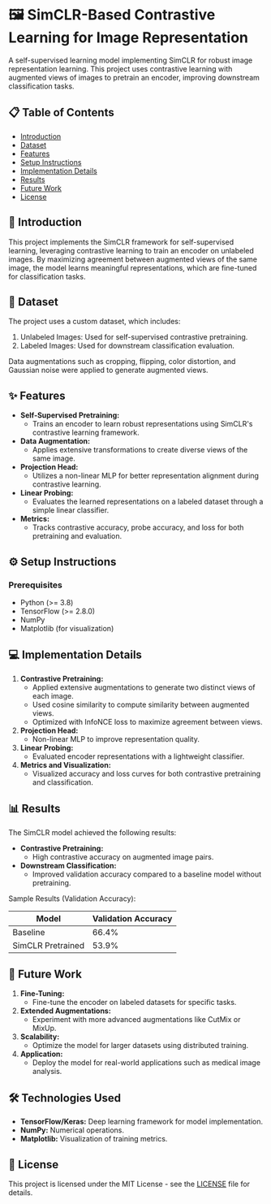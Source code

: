 # 🖼️ SimCLR-Based Contrastive Learning for Image Representation

A self-supervised learning model implementing SimCLR for robust image representation learning. This project uses contrastive learning with augmented views of images to pretrain an encoder, improving downstream classification tasks.

## 📋 Table of Contents

- [Introduction](#introduction)
- [Dataset](#dataset)
- [Features](#features)
- [Setup Instructions](#setup-instructions)
- [Implementation Details](#implementation-details)
- [Results](#results)
- [Future Work](#future-work)
- [License](#license)

## 📖 Introduction

This project implements the SimCLR framework for self-supervised learning, leveraging contrastive learning to train an encoder on unlabeled images. By maximizing agreement between augmented views of the same image, the model learns meaningful representations, which are fine-tuned for classification tasks.

## 📁 Dataset

The project uses a custom dataset, which includes:

1. Unlabeled Images: Used for self-supervised contrastive pretraining.
2. Labeled Images: Used for downstream classification evaluation.

Data augmentations such as cropping, flipping, color distortion, and Gaussian noise were applied to generate augmented views.

## ✨ Features

- **Self-Supervised Pretraining:**
  - Trains an encoder to learn robust representations using SimCLR's contrastive learning framework.
- **Data Augmentation:**
  - Applies extensive transformations to create diverse views of the same image.
- **Projection Head:**
  - Utilizes a non-linear MLP for better representation alignment during contrastive learning.
- **Linear Probing:**
  - Evaluates the learned representations on a labeled dataset through a simple linear classifier.
- **Metrics:**
  - Tracks contrastive accuracy, probe accuracy, and loss for both pretraining and evaluation.

## ⚙️ Setup Instructions

### Prerequisites

- Python (>= 3.8)
- TensorFlow (>= 2.8.0)
- NumPy
- Matplotlib (for visualization)

## 💻 Implementation Details

1. **Contrastive Pretraining:**
   - Applied extensive augmentations to generate two distinct views of each image.
   - Used cosine similarity to compute similarity between augmented views.
   - Optimized with InfoNCE loss to maximize agreement between views.
2. **Projection Head:**
   - Non-linear MLP to improve representation quality.
3. **Linear Probing:**
   - Evaluated encoder representations with a lightweight classifier.
4. **Metrics and Visualization:**
   - Visualized accuracy and loss curves for both contrastive pretraining and classification.

## 📊 Results

The SimCLR model achieved the following results:

- **Contrastive Pretraining:**
  - High contrastive accuracy on augmented image pairs.
- **Downstream Classification:**
  - Improved validation accuracy compared to a baseline model without pretraining.

Sample Results (Validation Accuracy):

| Model           | Validation Accuracy |
|------------------|---------------------|
| Baseline         | 66.4%              |
| SimCLR Pretrained | 53.9%              |

## 🚀 Future Work

1. **Fine-Tuning:**
   - Fine-tune the encoder on labeled datasets for specific tasks.
2. **Extended Augmentations:**
   - Experiment with more advanced augmentations like CutMix or MixUp.
3. **Scalability:**
   - Optimize the model for larger datasets using distributed training.
4. **Application:**
   - Deploy the model for real-world applications such as medical image analysis.

## 🛠️ Technologies Used

- **TensorFlow/Keras:** Deep learning framework for model implementation.
- **NumPy:** Numerical operations.
- **Matplotlib:** Visualization of training metrics.

## 📄 License

This project is licensed under the MIT License - see the [LICENSE](LICENSE) file for details.
